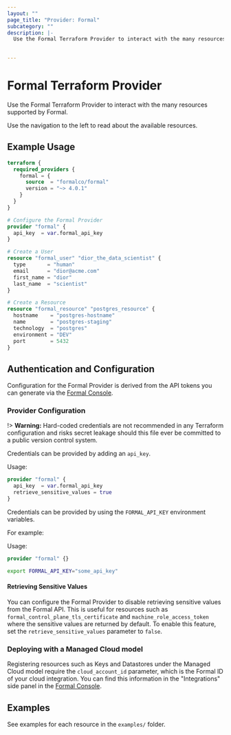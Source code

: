 ```yaml
---
layout: ""
page_title: "Provider: Formal"
subcategory: ""
description: |-
  Use the Formal Terraform Provider to interact with the many resources supported by Formal. 

  
---
```


# Formal Terraform Provider

Use the Formal Terraform Provider to interact with the
many resources supported by Formal.

Use the navigation to the left to read about the available resources.

## Example Usage

```terraform
terraform {
  required_providers {
    formal = {
      source  = "formalco/formal"
      version = "~> 4.0.1"
    }
  }
}

# Configure the Formal Provider
provider "formal" {
  api_key  = var.formal_api_key
}

# Create a User
resource "formal_user" "dior_the_data_scientist" {
  type       = "human"
  email      = "dior@acme.com"
  first_name = "dior"
  last_name  = "scientist"
}

# Create a Resource
resource "formal_resource" "postgres_resource" {
  hostname    = "postgres-hostname"
  name        = "postgres-staging"
  technology  = "postgres"
  environment = "DEV"
  port        = 5432
}
```


## Authentication and Configuration

Configuration for the Formal Provider is derived from the API tokens you can generate via the [Formal Console](console.joinformal.app).

### Provider Configuration

!> **Warning:** Hard-coded credentials are not recommended in any Terraform
configuration and risks secret leakage should this file ever be committed to a
public version control system.

Credentials can be provided by adding an `api_key`.

Usage:

```terraform
provider "formal" {
  api_key  = var.formal_api_key
  retrieve_sensitive_values = true
}
```

Credentials can be provided by using the `FORMAL_API_KEY` environment variables.

For example:

Usage:

```terraform
provider "formal" {}
```

```bash
export FORMAL_API_KEY="some_api_key"
```

#### Retrieving Sensitive Values

You can configure the Formal Provider to disable retrieving sensitive values from the Formal API. This is useful for resources such as `formal_control_plane_tls_certificate` and `machine_role_access_token` where the sensitive values are returned by default. To enable this feature, set the `retrieve_sensitive_values` parameter to `false`.

### Deploying with a Managed Cloud model

Registering resources such as Keys and Datastores under the Managed Cloud model require the `cloud_account_id` parameter, which is the Formal ID of your cloud integration. You can find this information in the "Integrations" side panel in the [Formal Console](console.joinformal.app).


## Examples

See examples for each resource in the `examples/` folder.
